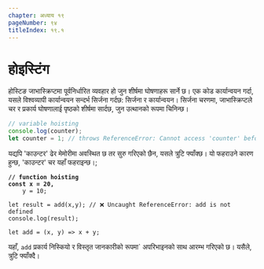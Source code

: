 ```yaml
---
chapter: अध्याय १९
pageNumber: ९४
titleIndex: १९.१
---
```

# होइस्टिंग

होस्टिङ जाभास्क्रिप्टमा पूर्वनिर्धारित व्यवहार हो जुन शीर्षमा घोषणाहरू सार्ने छ।  एक कोड कार्यान्वयन गर्दा, यसले विश्वव्यापी कार्यान्वयन सन्दर्भ सिर्जना गर्दछ: सिर्जना र कार्यान्वयन।  सिर्जना चरणमा, जाभास्क्रिप्टले चर र प्रकार्य घोषणालाई पृष्ठको शीर्षमा सार्दछ, जुन उत्थानको रूपमा चिनिन्छ।

```javascript
// variable hoisting
console.log(counter);
let counter = 1; // throws ReferenceError: Cannot access 'counter' before initialization
```

यद्यपि 'काउन्टर' ढेर मेमोरीमा अवस्थित छ तर सुरु गरिएको छैन, यसले त्रुटि फ्याँक्छ। यो फहराउने कारण हुन्छ, 'काउन्टर' चर यहाँ फहराइन्छ।;

<pre class="language-javascript"><code class="lang-javascript"><strong>// function hoisting
</strong><strong>const x = 20,
</strong>    y = 10;

let result = add(x,y); // ❌ Uncaught ReferenceError: add is not defined
console.log(result);

let add = (x, y) => x + y;
</code></pre>

यहाँ, `add` प्रकार्य निस्कियो र विस्तृत जानकारीको रूपमा` अपरिभाइनको साथ आरम्भ गरिएको छ। यसैले, त्रुटि फ्याँक्दै।
